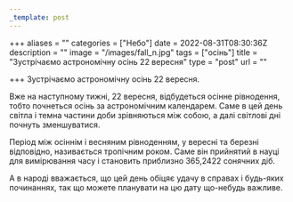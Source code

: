 ```yaml
---
_template: post
---
```




+++
aliases = ""
categories = ["Небо"]
date = 2022-08-31T08:30:36Z
description = ""
image = "/images/fall_n.jpg"
tags = ["осінь"]
title = "Зустрічаємо астрономічну осінь 22 вересня"
type = "post"
url = ""

+++
Зустрічаємо астрономічну осінь 22 вересня.  
  
Вже на наступному тижні, 22 вересня, відбудеться осінне рівнодення, тобто почнеться осінь за астрономічним календарем. Саме в цей день світла і темна частини доби зрівняються між собою, а далі світлові дні почнуть зменшуватися.  
  
Період між осіннім і весняним рівноденням, у вересні та березні відповідно, називається тропічним роком. Саме він прийнятий в науці для вимірювання часу і становить приблизно 365,2422 сонячних діб.  
  
А в народі вважається, що цей день обіцяє удачу в справах і будь-яких починаннях, так що можете планувати на цю дату що-небудь важливе.
